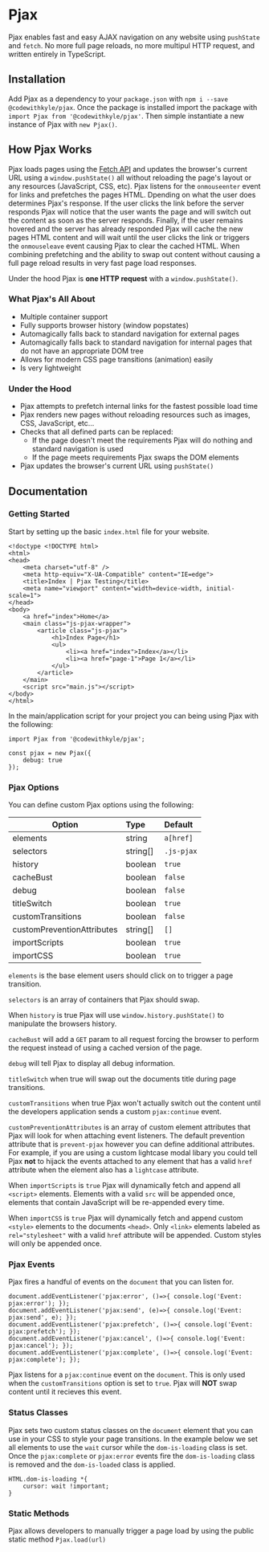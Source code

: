 # Pjax
Pjax enables fast and easy AJAX navigation on any website using `pushState` and `fetch`. No more full page reloads, no more multipul HTTP request, and written entirely in TypeScript.

## Installation
Add Pjax as a dependency to your `package.json` with `npm i --save @codewithkyle/pjax`. Once the package is installed import the package with `import Pjax from '@codewithkyle/pjax'`. Then simple instantiate a new instance of Pjax with `new Pjax()`.

## How Pjax Works
Pjax loads pages using the [Fetch API](https://developer.mozilla.org/en-US/docs/Web/API/Fetch_API) and updates the browser's current URL using a `window.pushState()` all without reloading the page's layout or any resources (JavaScript, CSS, etc). Pjax listens for the `onmouseenter` event for links and prefetches the pages HTML. Dpending on what the user does determines Pjax's response. If the user clicks the link before the server responds Pjax will notice that the user wants the page and will switch out the content as soon as the server responds. Finally, if the user remains hovered and the server has already responded Pjax will cache the new pages HTML content and will wait until the user clicks the link or triggers the `onmouseleave` event causing Pjax to clear the cached HTML. When combining prefetching and the ability to swap out content without causing a full page reload results in very fast page load responses.

Under the hood Pjax is **one HTTP request** with a `window.pushState()`.

### What Pjax's All About
- Multiple container support
- Fully supports browser history (window popstates)
- Automagically falls back to standard navigation for external pages
- Automagically falls back to standard navigation for internal pages that do not have an appropriate DOM tree
- Allows for modern CSS page transitions (animation) easily
- Is very lightweight

### Under the Hood
- Pjax attempts to prefetch internal links for the fastest possible load time
- Pjax renders new pages without reloading resources such as images, CSS, JavaScript, etc...
- Checks that all defined parts can be replaced:
    - If the page doesn't meet the requirements Pjax will do nothing and standard navigation is used
    - If the page meets requirements Pjax swaps the DOM elements
- Pjax updates the browser's current URL using `pushState()`

## Documentation

### Getting Started

Start by setting up the basic `index.html` file for your website.
```
<!doctype <!DOCTYPE html>
<html>
<head>
    <meta charset="utf-8" />
    <meta http-equiv="X-UA-Compatible" content="IE=edge">
    <title>Index | Pjax Testing</title>
    <meta name="viewport" content="width=device-width, initial-scale=1">
</head>
<body>
    <a href="index">Home</a>
    <main class="js-pjax-wrapper">
        <article class="js-pjax">
            <h1>Index Page</h1>
            <ul>
                <li><a href="index">Index</a></li>
                <li><a href="page-1">Page 1</a></li>
            </ul>
        </article>
    </main>
    <script src="main.js"></script>
</body>
</html>
```

In the main/application script for your project you can being using Pjax with the following:
```
import Pjax from '@codewithkyle/pjax';

const pjax = new Pjax({
    debug: true
});
```

### Pjax Options

You can define custom Pjax options using the following:

| Option                       | Type                      | Default              |
| ---------------------------- |:------------------------- |:-------------------- |
| elements                     | string                    | `a[href]`            |
| selectors                    | string[]                  | `.js-pjax`           |
| history                      | boolean                   | `true`               |
| cacheBust                    | boolean                   | `false`              |
| debug                        | boolean                   | `false`              |
| titleSwitch                  | boolean                   | `true`               |
| customTransitions            | boolean                   | `false`              |
| customPreventionAttributes   | string[]                  | `[]`                 |
| importScripts                | boolean                   | `true`               |
| importCSS                    | boolean                   | `true`               |

`elements` is the base element users should click on to trigger a page transition.

`selectors` is an array of containers that Pjax should swap.

When `history` is true Pjax will use `window.history.pushState()` to manipulate the browsers history.

`cacheBust` will add a `GET` param to all request forcing the browser to perform the request instead of using a cached version of the page.

`debug` will tell Pjax to display all debug information.

`titleSwitch` when true will swap out the documents title during page transitions.

`customTransitions` when true Pjax won't actually switch out the content until the developers application sends a custom `pjax:continue` event.

`customPreventionAttributes` is an array of custom element attributes that Pjax will look for when attaching event listeners. The default prevention attribute that is `prevent-pjax` however you can define additional attributes. For example, if you are using a custom lightcase modal libary you could tell Pjax **not** to hijack the events attached to any element that has a valid `href` attribute when the element also has a `lightcase` attribute.

When `importScripts` is `true` Pjax will dynamically fetch and append all `<script>` elements. Elements with a valid `src` will be appended once, elements that contain JavaScript will be re-appended every time.

When `importCSS` is `true` Pjax will dynamically fetch and append custom `<style>` elements to the documents `<head>`. Only `<link>` elements labeled as `rel="stylesheet"` with a valid `href` attribute will be appended. Custom styles will only be appended once.

### Pjax Events

Pjax fires a handful of events on the `document` that you can listen for.

```
document.addEventListener('pjax:error', ()=>{ console.log('Event: pjax:error'); });
document.addEventListener('pjax:send', (e)=>{ console.log('Event: pjax:send', e); });
document.addEventListener('pjax:prefetch', ()=>{ console.log('Event: pjax:prefetch'); });
document.addEventListener('pjax:cancel', ()=>{ console.log('Event: pjax:cancel'); });
document.addEventListener('pjax:complete', ()=>{ console.log('Event: pjax:complete'); });
```

Pjax listens for a `pjax:continue` event on the `document`. This is only used when the `customTransitions` option is set to `true`. Pjax will **NOT** swap content until it recieves this event.

### Status Classes
Pjax sets two custom status classes on the `document` element that you can use in your CSS to style your page transitions. In the example below we set all elements to use the `wait` cursor while the `dom-is-loading` class is set. Once the `pjax:complete` or `pjax:error` events fire the `dom-is-loading` class is removed and the `dom-is-loaded` class is applied.

```
HTML.dom-is-loading *{
    cursor: wait !important;
}
```

### Static Methods
Pjax allows developers to manually trigger a page load by using the public static method `Pjax.load(url)`